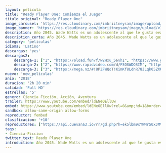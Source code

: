 ```yaml
---
layout: pelicula
title: "Ready Player One: Comienza el Juego"
titulo_original: "Ready Player One"
image_carousel: 'https://res.cloudinary.com/imbriitneysam/image/upload/v1542847714/one-poster-min.jpg'
image_banner: 'https://res.cloudinary.com/imbriitneysam/image/upload/v1542847714/one-banner-min.jpg'
description: Año 2045. Wade Watts es un adolescente al que le gusta evadirse del cada vez más sombrío mundo real a través de una popular utopía virtual a escala global llamada Oasis, hasta que su excéntrico y multimillonario creador muere. Antes de morir, ofrece su fortuna como premio a una elaborada búsqueda del tesoro a través de los rincones más inhóspitos de su creación. Será el punto de partida para que Wade se enfrente a jugadores, poderosos enemigos corporativos y otros competidores despiadados dispuestos a hacer lo que sea, tanto dentro de Oasis como del mundo real, para hacerse con el premio.
description_corta: Año 2045. Wade Watts es un adolescente al que le gusta evadirse del cada vez más sombrío mundo real a través de una popular utopía virtual a escala global llamada Oasis, hasta que su excéntrico y multimillonario creador muere. Antes de morir, ofrece su..
category: 'peliculas'
idioma: 'Latino'
descargas: 'yes'
descargas2:
    descarga-1: ["1", "https://oload.fun/f/w2Hxu_56vhI", "https://www.google.com/s2/favicons?domain=openload.co","OpenLoad","https://res.cloudinary.com/imbriitneysam/image/upload/v1541473684/mexico.png", "Latino", "Full HD"]
    descarga-2: ["2", "https://www.rapidvideo.com/d/FSO8WDQSIM", "https://www.google.com/s2/favicons?domain=www.rapidvideo.com","RapidVideo","https://res.cloudinary.com/imbriitneysam/image/upload/v1541473684/mexico.png", "Latino", "Full HD"]
    descarga-3: ["3", "https://mega.nz/#!8PZFWQoT!KimKf8LdnR78JLqk05ZXUmoWNTGDD73oNwZArcSkvmU", "https://www.google.com/s2/favicons?domain=mega.nz","Mega","https://res.cloudinary.com/imbriitneysam/image/upload/v1541473684/mexico.png", "Latino", "Full HD"]
nuevo: 'new_peliculas'
anio: '2018'
duracion: '2h 20 min'
calidad: 'Full HD'
estrellas: '5'
genero: Ciencia Ficción, Acción, Aventura
trailer: https://www.youtube.com/embed/ldENeOEllUw
embed: https://www.youtube.com/embed/ldENeOEllUw?rel=0&amp;hd=1&border=0&wmode=opaque&enablejsapi=1&modestbranding=1&controls=1&showinfo=1
sandbox: allow-same-origin allow-forms
reproductor: fembed
clasificacion: '+10'
reproductores: ["https://api.cuevana3.io/rr/gd.php?h=ek5lbm9xYWNrS0xJMVp5b21KREk0dFBLbjVkaHhkRGdrOG1jbnBpUnhhS1ZrNk4rblpmVDU4amNrb1ozd2RhN3hjaXJpcFhEMk0yUjBXT2FuYnlqcWRTU3FadVkyUT09"]
tags:
- Ciencia-Ficcion
twitter_text: Ready Player One
introduction: Año 2045. Wade Watts es un adolescente al que le gusta evadirse del cada vez más sombrío mundo real a través de una popular utopía virtual a escala global llamada Oasis, hasta que su excéntrico y multimillonario creador muere. Antes de morir, ofrece su
---
```












